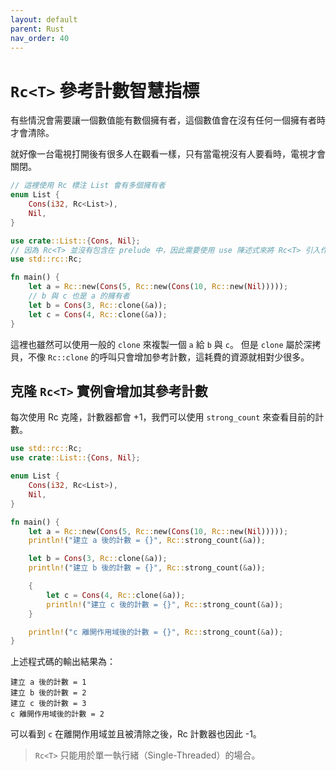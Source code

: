 ```yaml
---
layout: default
parent: Rust
nav_order: 40
---
```


# `Rc<T>` 參考計數智慧指標

有些情況會需要讓一個數值能有數個擁有者，這個數值會在沒有任何一個擁有者時才會清除。

就好像一台電視打開後有很多人在觀看一樣，只有當電視沒有人要看時，電視才會關閉。

```rust
// 這裡使用 Rc 標注 List 會有多個擁有者
enum List {
    Cons(i32, Rc<List>),
    Nil,
}

use crate::List::{Cons, Nil};
// 因為 Rc<T> 並沒有包含在 prelude 中，因此需要使用 use 陳述式來將 Rc<T> 引入作用域
use std::rc::Rc;

fn main() {
    let a = Rc::new(Cons(5, Rc::new(Cons(10, Rc::new(Nil)))));
    // b 與 c 也是 a 的擁有者
    let b = Cons(3, Rc::clone(&a));
    let c = Cons(4, Rc::clone(&a));
}
```

這裡也雖然可以使用一般的 `clone` 來複製一個 `a` 給 `b` 與 `c`。
但是 `clone` 屬於深拷貝，不像 `Rc::clone` 的呼叫只會增加參考計數，這耗費的資源就相對少很多。

## 克隆 `Rc<T>` 實例會增加其參考計數

每次使用 Rc 克隆，計數器都會 +1，我們可以使用 `strong_count` 來查看目前的計數。

```rust
use std::rc::Rc;
use crate::List::{Cons, Nil};

enum List {
    Cons(i32, Rc<List>),
    Nil,
}

fn main() {
    let a = Rc::new(Cons(5, Rc::new(Cons(10, Rc::new(Nil)))));
    println!("建立 a 後的計數 = {}", Rc::strong_count(&a));

    let b = Cons(3, Rc::clone(&a));
    println!("建立 b 後的計數 = {}", Rc::strong_count(&a));

    {
        let c = Cons(4, Rc::clone(&a));
        println!("建立 c 後的計數 = {}", Rc::strong_count(&a));
    }

    println!("c 離開作用域後的計數 = {}", Rc::strong_count(&a));
}
```

上述程式碼的輸出結果為：

```text
建立 a 後的計數 = 1
建立 b 後的計數 = 2
建立 c 後的計數 = 3
c 離開作用域後的計數 = 2
```

可以看到 `c` 在離開作用域並且被清除之後，Rc 計數器也因此 -1。

> `Rc<T>` 只能用於單一執行緒（Single-Threaded）的場合。
